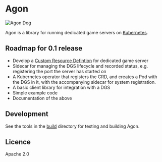 # Agon

![Agon Dog](agon.jpg)

Agon is a library for running dedicated game servers on [Kubernetes](https://kubernetes.io).

## Roadmap for 0.1 release
- Develop a [Custom Resource Defintion](https://kubernetes.io/docs/concepts/api-extension/custom-resources/#customresourcedefinitions) for dedicated game server
- Sidecar for managing the DGS lifecycle and recorded status, e.g. registering the port the server has started on
- A Kubernetes operator that registers the CRD, and creates a Pod with the DGS in it, with the accompanying sidecar for system registration.
- A basic client library for integration with a DGS
- Simple example code
- Documentation of the above

## Development
See the tools in the [build](build/README.md) directory for testing and building Agon.

## Licence

Apache 2.0